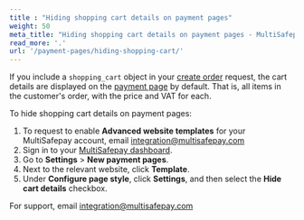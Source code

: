 ```yaml
---
title : "Hiding shopping cart details on payment pages"
weight: 50
meta_title: "Hiding shopping cart details on payment pages - MultiSafepay Docs"
read_more: '.'
url: '/payment-pages/hiding-shopping-cart/'
---
```


If you include a `shopping_cart` object in your [create order](https://api-docs.multisafepay.com/reference/createorder) request, the cart details are displayed on the [payment page](/payment-pages/) by default. That is, all items in the customer's order, with the price and VAT for each. 

To hide shopping cart details on payment pages:

1. To request to enable **Advanced website templates** for your MultiSafepay account, email <integration@multisafepay.com>
2. Sign in to your [MultiSafepay dashboard](https://merchant.multisafepay.com/). 
3. Go to **Settings** > **New payment pages**.
4. Next to the relevant website, click **Template**.
5. Under **Configure page style**, click **Settings**, and then select the **Hide cart details** checkbox. 

For support, email <integration@multisafepay.com>
